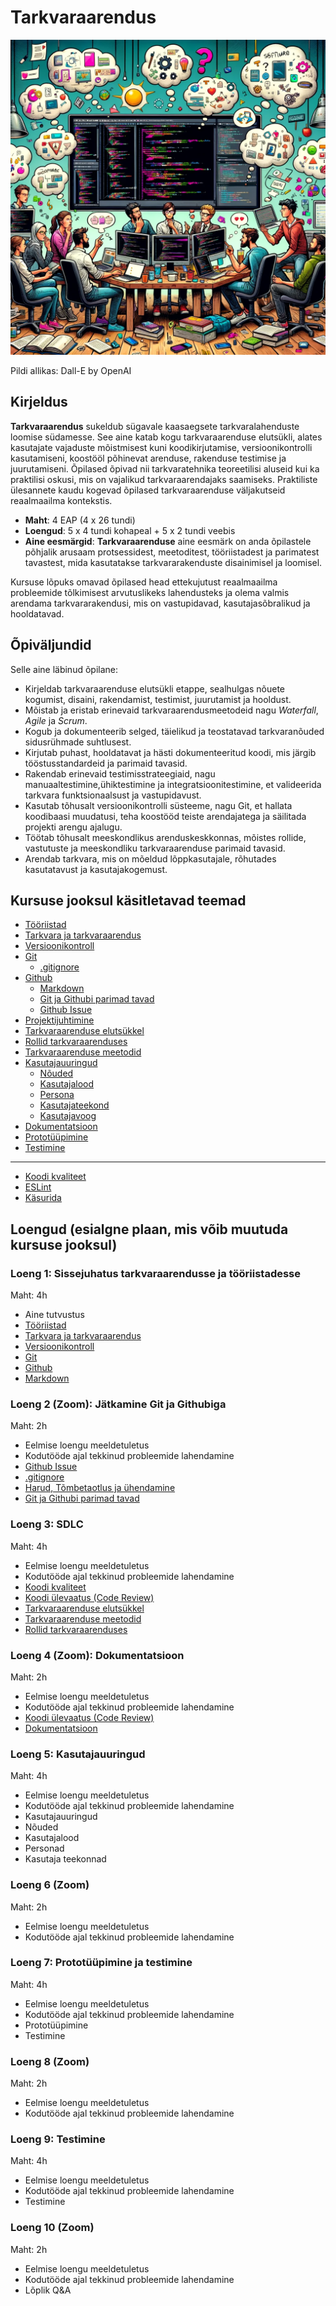 # Tarkvaraarendus

![Tarkvaraarendus](Topics/Software/Software-Development.webp)

Pildi allikas: Dall-E by OpenAI

## Kirjeldus

**Tarkvaraarendus** sukeldub sügavale kaasaegsete tarkvaralahenduste loomise südamesse. See aine katab kogu tarkvaraarenduse elutsükli, alates kasutajate vajaduste mõistmisest kuni koodikirjutamise, versioonikontrolli kasutamiseni, koostööl põhinevat arenduse, rakenduse testimise ja juurutamiseni. Õpilased õpivad nii tarkvaratehnika teoreetilisi aluseid kui ka praktilisi oskusi, mis on vajalikud tarkvaraarendajaks saamiseks. Praktiliste ülesannete kaudu kogevad õpilased tarkvaraarenduse väljakutseid reaalmaailma kontekstis.

- **Maht**: 4 EAP (4 x 26 tundi)
- **Loengud**: 5 x 4 tundi kohapeal + 5 x 2 tundi veebis
- **Aine eesmärgid**: **Tarkvaraarenduse** aine eesmärk on anda õpilastele põhjalik arusaam protsessidest, meetoditest, tööriistadest ja parimatest tavastest, mida kasutatakse tarkvararakenduste disainimisel ja loomisel.

Kursuse lõpuks omavad õpilased head ettekujutust reaalmaailma probleemide tõlkimisest arvutuslikeks lahendusteks ja olema valmis arendama tarkvararakendusi, mis on vastupidavad, kasutajasõbralikud ja hooldatavad.

## Õpiväljundid

Selle aine läbinud õpilane:

- Kirjeldab tarkvaraarenduse elutsükli etappe, sealhulgas nõuete kogumist, disaini, rakendamist, testimist, juurutamist ja hooldust.
- Mõistab ja eristab erinevaid tarkvaraarendusmeetodeid nagu *Waterfall*, *Agile* ja *Scrum*.
- Kogub ja dokumenteerib selged, täielikud ja teostatavad tarkvaranõuded sidusrühmade suhtlusest.
- Kirjutab puhast, hooldatavat ja hästi dokumenteeritud koodi, mis järgib tööstusstandardeid ja parimaid tavasid.
- Rakendab erinevaid testimisstrateegiaid, nagu manuaaltestimine,ühiktestimine ja integratsioonitestimine, et valideerida tarkvara funktsionaalsust ja vastupidavust.
- Kasutab tõhusalt versioonikontrolli süsteeme, nagu Git, et hallata koodibaasi muudatusi, teha koostööd teiste arendajatega ja säilitada projekti arengu ajalugu.
- Töötab tõhusalt meeskondlikus arenduskeskkonnas, mõistes rollide, vastutuste ja meeskondliku tarkvaraarenduse parimaid tavasid.
- Arendab tarkvara, mis on mõeldud lõppkasutajale, rõhutades kasutatavust ja kasutajakogemust.

## Kursuse jooksul käsitletavad teemad

- [Tööriistad](./Topics/Tools/README.md)
- [Tarkvara ja tarkvaraarendus](./Topics/Software/README.md)
- [Versioonikontroll](./Topics/Version-Control/README.md)
- [Git](./Topics/Git/README.md)
  - [.gitignore](./Topics/Gitignore/README.md)
- [Github](./Topics/Github/README.md)
  - [Markdown](./Topics/Markdown/README.md)
  - [Git ja Githubi parimad tavad](./Topics/Git-Best-Practices/README.md)
  - [Github Issue](./Topics/Github-Issue/README.md)
- [Projektijuhtimine](./Topics/Project-Management/README.md)
- [Tarkvaraarenduse elutsükkel](./Topics/SDLC/README.md)
- [Rollid tarkvaraarenduses](./Topics/Roles/README.md)
- [Tarkvaraarenduse meetodid](./Topics/SDLC/README.md#common-sdlc-models)
- [Kasutajauuringud](./Topics/User-Research/README.md)
  - [Nõuded](./Topics/Requirements/README.md)
  - [Kasutajalood](./Topics/User-Stories/README.md)
  - [Persona](./Topics/Persona/README.md)
  - [Kasutajateekond](./Topics/User-Journey/README.md)
  - [Kasutajavoog](./Topics/User-Flow/README.md)
- [Dokumentatsioon](./Topics/Documentation/README.md)
- [Prototüüpimine](./Topics/Prototyping/README.md)
- [Testimine](./Topics/Testing/README.md)

---

- [Koodi kvaliteet](./Topics/Code-Quality/README.md)
- [ESLint](./Topics/ESLint/README.md)
- [Käsurida](./Topics/Command-Line/README.md)

## Loengud (esialgne plaan, mis võib muutuda kursuse jooksul)

### Loeng 1: Sissejuhatus tarkvaraarendusse ja tööriistadesse

Maht: 4h

- Aine tutvustus
- [Tööriistad](./Topics/Tools/README.md)
- [Tarkvara ja tarkvaraarendus](./Topics/Software/README.md)
- [Versioonikontroll](./Topics/Version-Control/README.md)
- [Git](./Topics/Git/README.md)
- [Github](./Topics/Github/README.md)
- [Markdown](./Topics/Markdown/README.md)

### Loeng 2 (Zoom): Jätkamine Git ja Githubiga

Maht: 2h

- Eelmise loengu meeldetuletus
- Kodutööde ajal tekkinud probleemide lahendamine
- [Github Issue](./Topics/Github-Issue/README.md)
- [.gitignore](./Topics/Gitignore/README.md)
- [Harud, Tõmbetaotlus ja ühendamine](./Topics/Branch/README.md)
- [Git ja Githubi parimad tavad](./Topics/Git-Best-Practices/README.md)

### Loeng 3: SDLC

Maht: 4h

- Eelmise loengu meeldetuletus
- Kodutööde ajal tekkinud probleemide lahendamine
- [Koodi kvaliteet](./Topics/Code-Quality/README.md)
- [Koodi ülevaatus (Code Review)](./Topics/Code-Review/README.md)
- [Tarkvaraarenduse elutsükkel](./Topics/SDLC/README.md)
- [Tarkvaraarenduse meetodid](./Topics/Development-Models/README.md)
- [Rollid tarkvaraarenduses](./Topics/Roles/README.md)

### Loeng 4 (Zoom): Dokumentatsioon

Maht: 2h

- Eelmise loengu meeldetuletus
- Kodutööde ajal tekkinud probleemide lahendamine
- [Koodi ülevaatus (Code Review)](./Topics/Code-Review/README.md)
- [Dokumentatsioon](./Topics/Documentation/README.md)

### Loeng 5: Kasutajauuringud

Maht: 4h

- Eelmise loengu meeldetuletus
- Kodutööde ajal tekkinud probleemide lahendamine
- Kasutajauuringud
- Nõuded
- Kasutajalood
- Personad
- Kasutaja teekonnad

### Loeng 6 (Zoom)

Maht: 2h

- Eelmise loengu meeldetuletus
- Kodutööde ajal tekkinud probleemide lahendamine

### Loeng 7: Prototüüpimine ja testimine

Maht: 4h

- Eelmise loengu meeldetuletus
- Kodutööde ajal tekkinud probleemide lahendamine
- Prototüüpimine
- Testimine

### Loeng 8 (Zoom)

Maht: 2h

- Eelmise loengu meeldetuletus
- Kodutööde ajal tekkinud probleemide lahendamine

### Loeng 9: Testimine

Maht: 4h

- Eelmise loengu meeldetuletus
- Kodutööde ajal tekkinud probleemide lahendamine
- Testimine

### Loeng 10 (Zoom)

Maht: 2h

- Eelmise loengu meeldetuletus
- Kodutööde ajal tekkinud probleemide lahendamine
- Lõplik Q&A
